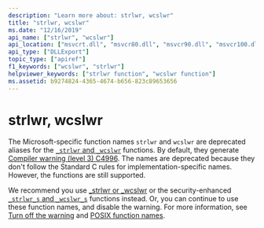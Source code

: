 ```yaml
---
description: "Learn more about: strlwr, wcslwr"
title: "strlwr, wcslwr"
ms.date: "12/16/2019"
api_name: ["strlwr", "wcslwr"]
api_location: ["msvcrt.dll", "msvcr80.dll", "msvcr90.dll", "msvcr100.dll", "msvcr100_clr0400.dll", "msvcr110.dll", "msvcr110_clr0400.dll", "msvcr120.dll", "msvcr120_clr0400.dll", "ucrtbase.dll"]
api_type: ["DLLExport"]
topic_type: ["apiref"]
f1_keywords: ["wcslwr", "strlwr"]
helpviewer_keywords: ["strlwr function", "wcslwr function"]
ms.assetid: b9274824-4365-4674-b656-823c89653656
---
```

# strlwr, wcslwr

The Microsoft-specific function names `strlwr` and `wcslwr` are deprecated aliases for the [`_strlwr` and `_wcslwr`](strlwr-wcslwr-mbslwr-strlwr-l-wcslwr-l-mbslwr-l.md) functions. By default, they generate [Compiler warning (level 3) C4996](../../error-messages/compiler-warnings/compiler-warning-level-3-c4996.md). The names are deprecated because they don't follow the Standard C rules for implementation-specific names. However, the functions are still supported.

We recommend you use [_strlwr or _wcslwr](strlwr-wcslwr-mbslwr-strlwr-l-wcslwr-l-mbslwr-l.md) or the security-enhanced [`_strlwr_s` and `_wcslwr_s`](strlwr-s-strlwr-s-l-mbslwr-s-mbslwr-s-l-wcslwr-s-wcslwr-s-l.md) functions instead. Or, you can continue to use these function names, and disable the warning. For more information, see [Turn off the warning](../../error-messages/compiler-warnings/compiler-warning-level-3-c4996.md#turn-off-the-warning) and [POSIX function names](../../error-messages/compiler-warnings/compiler-warning-level-3-c4996.md#posix-function-names).
